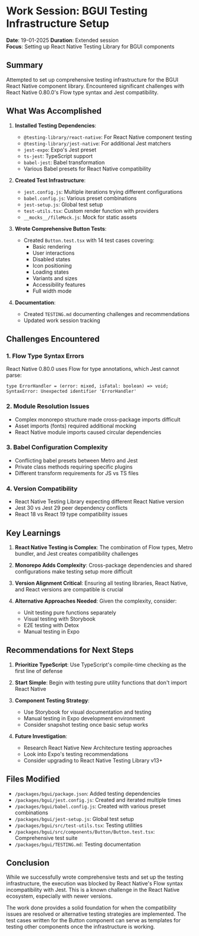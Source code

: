 # Work Session: BGUI Testing Infrastructure Setup

**Date**: 19-01-2025
**Duration**: Extended session  
**Focus**: Setting up React Native Testing Library for BGUI components

## Summary

Attempted to set up comprehensive testing infrastructure for the BGUI React Native component library. Encountered significant challenges with React Native 0.80.0's Flow type syntax and Jest compatibility.

## What Was Accomplished

1. **Installed Testing Dependencies**:
   - `@testing-library/react-native`: For React Native component testing
   - `@testing-library/jest-native`: For additional Jest matchers
   - `jest-expo`: Expo's Jest preset
   - `ts-jest`: TypeScript support
   - `babel-jest`: Babel transformation
   - Various Babel presets for React Native compatibility

2. **Created Test Infrastructure**:
   - `jest.config.js`: Multiple iterations trying different configurations
   - `babel.config.js`: Various preset combinations
   - `jest-setup.js`: Global test setup
   - `test-utils.tsx`: Custom render function with providers
   - `__mocks__/fileMock.js`: Mock for static assets

3. **Wrote Comprehensive Button Tests**:
   - Created `Button.test.tsx` with 14 test cases covering:
     - Basic rendering
     - User interactions
     - Disabled states
     - Icon positioning
     - Loading states
     - Variants and sizes
     - Accessibility features
     - Full width mode

4. **Documentation**:
   - Created `TESTING.md` documenting challenges and recommendations
   - Updated work session tracking

## Challenges Encountered

### 1. Flow Type Syntax Errors
React Native 0.80.0 uses Flow for type annotations, which Jest cannot parse:
```
type ErrorHandler = (error: mixed, isFatal: boolean) => void;
SyntaxError: Unexpected identifier 'ErrorHandler'
```

### 2. Module Resolution Issues
- Complex monorepo structure made cross-package imports difficult
- Asset imports (fonts) required additional mocking
- React Native module imports caused circular dependencies

### 3. Babel Configuration Complexity
- Conflicting babel presets between Metro and Jest
- Private class methods requiring specific plugins
- Different transform requirements for JS vs TS files

### 4. Version Compatibility
- React Native Testing Library expecting different React Native version
- Jest 30 vs Jest 29 peer dependency conflicts
- React 18 vs React 19 type compatibility issues

## Key Learnings

1. **React Native Testing is Complex**: The combination of Flow types, Metro bundler, and Jest creates compatibility challenges

2. **Monorepo Adds Complexity**: Cross-package dependencies and shared configurations make testing setup more difficult

3. **Version Alignment Critical**: Ensuring all testing libraries, React Native, and React versions are compatible is crucial

4. **Alternative Approaches Needed**: Given the complexity, consider:
   - Unit testing pure functions separately
   - Visual testing with Storybook
   - E2E testing with Detox
   - Manual testing in Expo

## Recommendations for Next Steps

1. **Prioritize TypeScript**: Use TypeScript's compile-time checking as the first line of defense

2. **Start Simple**: Begin with testing pure utility functions that don't import React Native

3. **Component Testing Strategy**:
   - Use Storybook for visual documentation and testing
   - Manual testing in Expo development environment
   - Consider snapshot testing once basic setup works

4. **Future Investigation**:
   - Research React Native New Architecture testing approaches
   - Look into Expo's testing recommendations
   - Consider upgrading to React Native Testing Library v13+

## Files Modified

- `/packages/bgui/package.json`: Added testing dependencies
- `/packages/bgui/jest.config.js`: Created and iterated multiple times
- `/packages/bgui/babel.config.js`: Created with various preset combinations
- `/packages/bgui/jest-setup.js`: Global test setup
- `/packages/bgui/src/test-utils.tsx`: Testing utilities
- `/packages/bgui/src/components/Button/Button.test.tsx`: Comprehensive test suite
- `/packages/bgui/TESTING.md`: Testing documentation

## Conclusion

While we successfully wrote comprehensive tests and set up the testing infrastructure, the execution was blocked by React Native's Flow syntax incompatibility with Jest. This is a known challenge in the React Native ecosystem, especially with newer versions.

The work done provides a solid foundation for when the compatibility issues are resolved or alternative testing strategies are implemented. The test cases written for the Button component can serve as templates for testing other components once the infrastructure is working.